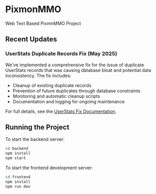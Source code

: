 # PixmonMMO
Web Text Based PixmnMMO Project

## Recent Updates

### UserStats Duplicate Records Fix (May 2025)
We've implemented a comprehensive fix for the issue of duplicate UserStats records that was causing database bloat and potential data inconsistency. The fix includes:

- Cleanup of existing duplicate records
- Prevention of future duplicates through database constraints
- Monitoring and automatic cleanup scripts
- Documentation and logging for ongoing maintenance

For full details, see the [UserStats Fix Documentation](./backend/docs/userstats-fix-documentation.md).

## Running the Project
To start the backend server:
```bash
cd backend
npm install
npm start
```

To start the frontend development server:
```bash
cd frontend
npm install
npm run dev
```
